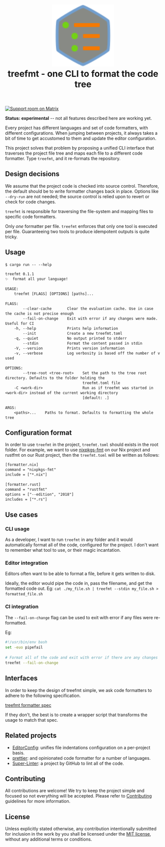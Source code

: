 <h1 align="center">
  <br>
  <img src="docs/assets/logo.svg" alt="logo" width="200">
  <br>
  treefmt - one CLI to format the code tree
  <br>
  <br>
</h1>

[![Support room on Matrix](https://img.shields.io/matrix/treefmt:numtide.com.svg?label=%23treefmt%3Anumtide.com&logo=matrix&server_fqdn=matrix.numtide.com)](https://matrix.to/#/#treefmt:numtide.com)

**Status: experimental** -- not all features described here are working
yet.

Every project has different languages and set of code formatters, with
different configurations. When jumping between projects, it always takes a bit
of time to get accustomed to them and update the editor configuration.

This project solves that problem by proposing a unified CLI interface that
traverses the project file tree and maps each file to a different code
formatter. Type `treefmt`, and it re-formats the repository.

## Design decisions

We assume that the project code is checked into source control. Therefore, the
default should be to write formatter changes back in place. Options like
`--dry-run` are not needed; the source control is relied upon to revert or
check for code changes.

`treefmt` is responsible for traversing the file-system and mapping files to
specific code formatters.

Only _one_ formatter per file. `treefmt` enforces that only one tool is
executed per file. Guaranteeing two tools to produce idempotent outputs is
quite tricky.

## Usage

`$ cargo run -- --help`

```
treefmt 0.1.1
✨  format all your language!

USAGE:
    treefmt [FLAGS] [OPTIONS] [paths]...

FLAGS:
        --clear-cache       Clear the evaluation cache. Use in case the cache is not precise enough
        --fail-on-change    Exit with error if any changes were made. Useful for CI
    -h, --help              Prints help information
        --init              Create a new treefmt.toml
    -q, --quiet             No output printed to stderr
        --stdin             Format the content passed in stdin
    -V, --version           Prints version information
    -v, --verbose           Log verbosity is based off the number of v used

OPTIONS:
        --tree-root <tree-root>    Set the path to the tree root directory. Defaults to the folder holding the
                                   treefmt.toml file
    -C <work-dir>                  Run as if treefmt was started in <work-dir> instead of the current working directory
                                   [default: .]

ARGS:
    <paths>...    Paths to format. Defaults to formatting the whole tree
```

## Configuration format

In order to use `treefmt` in the project, `treefmt.toml` should exists in the root folder. For example, we want to use [nixpkgs-fmt](https://github.com/nix-community/nixpkgs-fmt) on our Nix project and rustfmt on our Rust project, then the `treefmt.toml` will be written as follows:

```
[formatter.nix]
command = "nixpkgs-fmt"
include = ["*.nix"]

[formatter.rust]
command = "rustfmt"
options = ["--edition", "2018"]
includes = ["*.rs"]
```

## Use cases

### CLI usage

As a developer, I want to run `treefmt` in any folder and it would
automatically format all of the code, configured for the project. I don't want
to remember what tool to use, or their magic incantation.

### Editor integration

Editors often want to be able to format a file, before it gets written to disk.

Ideally, the editor would pipe the code in, pass the filename, and get the
formatted code out. Eg: `cat ./my_file.sh | treefmt --stdin my_file.sh > formatted_file.sh`

### CI integration

The `--fail-on-change` flag can be used to exit with error if any files were
re-formatted.

Eg:

```sh
#!/usr/bin/env bash
set -euo pipefail

# Format all of the code and exit with error if there are any changes
treefmt --fail-on-change
```

## Interfaces

In order to keep the design of treefmt simple, we ask code formatters to
adhere to the following specification.

[treefmt formatter spec](./docs/formatters-spec.md)

If they don't, the best is to create a wrapper script that transforms the
usage to match that spec.

## Related projects

- [EditorConfig](https://editorconfig.org/): unifies file indentations
  configuration on a per-project basis.
- [prettier](https://prettier.io/): and opinionated code formatter for a
  number of languages.
- [Super-Linter](https://github.com/github/super-linter): a project by GitHub
  to lint all of the code.

## Contributing

All contributions are welcome! We try to keep the project simple and focused
so not everything will be accepted. Please refer to [Contributing](./docs/contributing.md) guidelines for more information.

## License

Unless explicitly stated otherwise, any contribution intentionally submitted for inclusion in the work by you shall be licensed under the [MIT license](LICENSE.md), without any additional terms or conditions.
